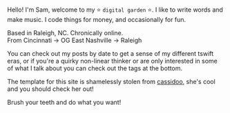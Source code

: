 Hello! I'm Sam, welcome to my ⭐ `digital garden` ⭐. I like to write words and make music. I code things for money, and occasionally for fun.

Based in Raleigh, NC. Chronically online.\
From Cincinnati &rarr; OG East Nashville &rarr; Raleigh

You can check out my posts by date to get a sense of my different tswift eras, or if you're a quirky non-linear thinker or are only interested in some of what I talk about you can check out the tags at the bottom.

The template for this site is shamelessly stolen from [cassidoo](https://cassidoo.co), she's cool and you should check her out!

Brush your teeth and do what you want!
